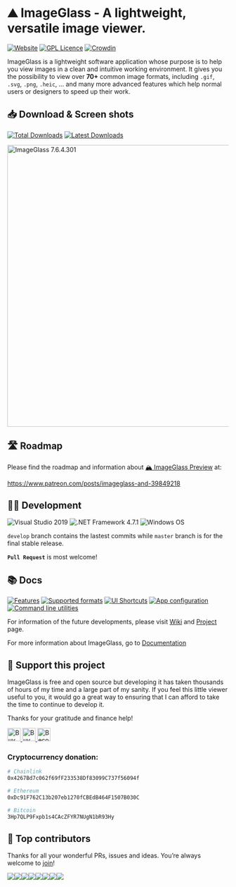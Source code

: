 ⛰ ImageGlass - A lightweight, versatile image viewer.
===


[![Website](https://img.shields.io/badge/www-imageglass.org-0099BC.svg?maxAge=3600)](https://imageglass.org)
[![GPL Licence](https://img.shields.io/badge/license-GPLv3-green.svg?maxAge=3600)](https://github.com/d2phap/ImageGlass/blob/master/LICENSE)
[![Crowdin](https://d322cqt584bo4o.cloudfront.net/imageglass/localized.svg)](https://crowdin.com/project/imageglass)



ImageGlass is a lightweight software application whose purpose is to help you view images in a clean and intuitive working environment. 
It gives you the possibility to view over **70+** common image formats, including `.gif`, `.svg`, `.png`, `.heic`, ... and many more advanced features which help normal users or designers to speed up their work.


## 📥 Download & Screen shots
[![Total Downloads](https://img.shields.io/github/downloads/d2phap/imageglass/total?color=%233097B8&label=downloads&style=for-the-badge)](https://imageglass.org/download)
[![Latest Downloads](https://img.shields.io/github/downloads/d2phap/imageglass/latest/total?color=%23E17206&label=v7.6.4.30%20downloads&style=for-the-badge)](https://imageglass.org/download)


<a href="https://www.imageglass.org/download" target="_blank" title="View screen shots">
<img src="https://imageglass.org/upload/photo/release/7.6_1.jpg" alt="ImageGlass 7.6.4.301" width="640">
</a><br/>


## 🛣 Roadmap
Please find the roadmap and information about [🏔 ImageGlass Preview](https://github.com/d2phap/ImageGlass-Preview) at:

https://www.patreon.com/posts/imageglass-and-39849218


## 👨‍💻 Development
![Visual Studio 2019](https://img.shields.io/badge/IDE-Visual%20Studio%202019-964ad4.svg?maxAge=3600)
![.NET Framework 4.7.1](https://img.shields.io/badge/.NET-Framework%204.7.1-lightgrey.svg?maxAge=3600)
![Windows OS](https://img.shields.io/badge/OS-Windows%207+-00adef.svg?maxAge=3600)

```develop``` branch contains the lastest commits while ```master``` branch is for the final stable release.

**``Pull Request``** is most welcome!



## 📚 Docs

[![Features](https://img.shields.io/badge/docs-Features-brightgreen.svg?maxAge=3600)](https://imageglass.org/docs/features)
[![Supported formats](https://img.shields.io/badge/docs-Supported%20Formats-brightgreen.svg?maxAge=3600)](https://imageglass.org/docs/supported-formats)
[![UI Shortcuts](https://img.shields.io/badge/docs-UI%20Shortcuts-brightgreen.svg?maxAge=3600)](https://imageglass.org/docs/ui-shortcuts-reference)
[![App configuration](https://img.shields.io/badge/docs-App%20configuration-brightgreen.svg?maxAge=3600)](https://imageglass.org/docs/app-configs)
[![Command line utilities](https://img.shields.io/badge/docs-Command%20lines%20Utils-brightgreen.svg?maxAge=3600)](https://imageglass.org/docs/command-line-utilities)


For information of the future developments, please visit [Wiki](https://github.com/d2phap/ImageGlass/wiki) and [Project](https://github.com/d2phap/ImageGlass/projects) page. 

For more information about ImageGlass, go to [Documentation](https://imageglass.org/docs)




## 💖 Support this project
ImageGlass is free and open source but developing it has taken thousands of hours of my time and a large part of my sanity. If you feel this little viewer useful to you, it would go a great way to ensuring that I can afford to take the time to continue to develop it.

Thanks for your gratitude and finance help!

<a href="https://www.patreon.com/d2phap" target="_blank" title="Become a patron">
<img src="https://img.shields.io/badge/Patreon-@d2phap%20-e85b46.svg?maxAge=3600" height="30" alt="Buy me a beer?">
</a>

<a href="https://www.paypal.me/d2phap" target="_blank" title="Buy me a beer?">
<img src="https://img.shields.io/badge/PayPal-Donate%20$10%20-0070ba.svg?maxAge=3600" height="30" alt="Buy me a beer?">
</a>

<a href="https://github.com/sponsors/d2phap" target="_blank" title="Become a sponsor">
<img src="https://img.shields.io/badge/Github-@d2phap-24292e.svg?maxAge=3600" height="30" alt="Become a sponsor">
</a>


### Cryptocurrency donation:

```bash
# Chainlink
0x4267Bd7c062f69fF233538Df83099C737f56094f

# Ethereum
0xDc91F762C13b207eb1270fCBEdB464F1507B030C

# Bitcoin
3Hp7QLP9Fxpb1s4CAcZFYR7NUgN1bR93Hy
```


## 💪 Top contributors
Thanks for all your wonderful PRs, issues and ideas. You’re always welcome to [join](CONTRIBUTING.md)!

[![](https://sourcerer.io/fame/d2phap/d2phap/ImageGlass/images/0)](https://sourcerer.io/fame/d2phap/d2phap/ImageGlass/links/0)[![](https://sourcerer.io/fame/d2phap/d2phap/ImageGlass/images/1)](https://sourcerer.io/fame/d2phap/d2phap/ImageGlass/links/1)[![](https://sourcerer.io/fame/d2phap/d2phap/ImageGlass/images/2)](https://sourcerer.io/fame/d2phap/d2phap/ImageGlass/links/2)[![](https://sourcerer.io/fame/d2phap/d2phap/ImageGlass/images/3)](https://sourcerer.io/fame/d2phap/d2phap/ImageGlass/links/3)[![](https://sourcerer.io/fame/d2phap/d2phap/ImageGlass/images/4)](https://sourcerer.io/fame/d2phap/d2phap/ImageGlass/links/4)[![](https://sourcerer.io/fame/d2phap/d2phap/ImageGlass/images/5)](https://sourcerer.io/fame/d2phap/d2phap/ImageGlass/links/5)[![](https://sourcerer.io/fame/d2phap/d2phap/ImageGlass/images/6)](https://sourcerer.io/fame/d2phap/d2phap/ImageGlass/links/6)[![](https://sourcerer.io/fame/d2phap/d2phap/ImageGlass/images/7)](https://sourcerer.io/fame/d2phap/d2phap/ImageGlass/links/7)

